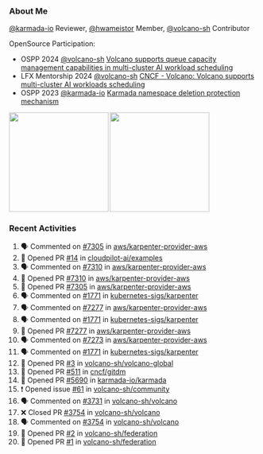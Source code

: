### About Me
[@karmada-io](https://github.com/karmada-io) Reviewer, [@hwameistor](https://github.com/hwameistor) Member, [@volcano-sh](https://github.com/volcano-sh) Contributor

OpenSource Participation:
- OSPP 2024 [@volcano-sh](https://github.com/volcano-sh) [Volcano supports queue capacity management capabilities in multi-cluster AI workload scheduling](https://summer-ospp.ac.cn/org/prodetail/243ba0505?list=org&navpage=org)
- LFX Mentorship 2024 [@volcano-sh](https://github.com/volcano-sh) [CNCF - Volcano: Volcano supports multi-cluster AI workloads scheduling](https://mentorship.lfx.linuxfoundation.org/project/132a4971-6969-4ca6-a695-783ece3ac768)
- OSPP 2023 [@karmada-io](https://github.com/karmada-io) [Karmada namespace deletion protection mechanism](https://summer-ospp.ac.cn/2023/org/prodetail/235c40372?lang=en&list=pro)

<div style="display: flex; gap: 3px;">
  <img height="200px" src="https://github-readme-stats.vercel.app/api?username=Vacant2333&show_icons=true&theme=flag-india&count_private=true&hide_rank=true&include_all_commits=true">
  <img height="200px" src="https://github-readme-stats.vercel.app/api/top-langs/?username=Vacant2333&layout=donut">
</div>

### Recent Activities
<!--START_SECTION:activity-->
1. 🗣 Commented on [#7305](https://github.com/aws/karpenter-provider-aws/pull/7305#issuecomment-2453910788) in [aws/karpenter-provider-aws](https://github.com/aws/karpenter-provider-aws)
2. 💪 Opened PR [#14](https://github.com/cloudpilot-ai/examples/pull/14) in [cloudpilot-ai/examples](https://github.com/cloudpilot-ai/examples)
3. 🗣 Commented on [#7310](https://github.com/aws/karpenter-provider-aws/pull/7310#issuecomment-2453687047) in [aws/karpenter-provider-aws](https://github.com/aws/karpenter-provider-aws)
4. 💪 Opened PR [#7310](https://github.com/aws/karpenter-provider-aws/pull/7310) in [aws/karpenter-provider-aws](https://github.com/aws/karpenter-provider-aws)
5. 💪 Opened PR [#7305](https://github.com/aws/karpenter-provider-aws/pull/7305) in [aws/karpenter-provider-aws](https://github.com/aws/karpenter-provider-aws)
6. 🗣 Commented on [#1771](https://github.com/kubernetes-sigs/karpenter/issues/1771#issuecomment-2447208341) in [kubernetes-sigs/karpenter](https://github.com/kubernetes-sigs/karpenter)
7. 🗣 Commented on [#7277](https://github.com/aws/karpenter-provider-aws/pull/7277#issuecomment-2444528101) in [aws/karpenter-provider-aws](https://github.com/aws/karpenter-provider-aws)
8. 🗣 Commented on [#1771](https://github.com/kubernetes-sigs/karpenter/issues/1771#issuecomment-2437217409) in [kubernetes-sigs/karpenter](https://github.com/kubernetes-sigs/karpenter)
9. 💪 Opened PR [#7277](https://github.com/aws/karpenter-provider-aws/pull/7277) in [aws/karpenter-provider-aws](https://github.com/aws/karpenter-provider-aws)
10. 🗣 Commented on [#7273](https://github.com/aws/karpenter-provider-aws/pull/7273#issuecomment-2436598321) in [aws/karpenter-provider-aws](https://github.com/aws/karpenter-provider-aws)
11. 🗣 Commented on [#1771](https://github.com/kubernetes-sigs/karpenter/issues/1771#issuecomment-2434522335) in [kubernetes-sigs/karpenter](https://github.com/kubernetes-sigs/karpenter)
12. 💪 Opened PR [#3](https://github.com/volcano-sh/volcano-global/pull/3) in [volcano-sh/volcano-global](https://github.com/volcano-sh/volcano-global)
13. 💪 Opened PR [#511](https://github.com/cncf/gitdm/pull/511) in [cncf/gitdm](https://github.com/cncf/gitdm)
14. 💪 Opened PR [#5690](https://github.com/karmada-io/karmada/pull/5690) in [karmada-io/karmada](https://github.com/karmada-io/karmada)
15. ❗ Opened issue [#61](https://github.com/volcano-sh/community/issues/61) in [volcano-sh/community](https://github.com/volcano-sh/community)
16. 🗣 Commented on [#3731](https://github.com/volcano-sh/volcano/issues/3731#issuecomment-2381426176) in [volcano-sh/volcano](https://github.com/volcano-sh/volcano)
17. ❌ Closed PR [#3754](https://github.com/volcano-sh/volcano/pull/3754) in [volcano-sh/volcano](https://github.com/volcano-sh/volcano)
18. 🗣 Commented on [#3754](https://github.com/volcano-sh/volcano/pull/3754#issuecomment-2381425845) in [volcano-sh/volcano](https://github.com/volcano-sh/volcano)
19. 💪 Opened PR [#2](https://github.com/volcano-sh/federation/pull/2) in [volcano-sh/federation](https://github.com/volcano-sh/federation)
20. 💪 Opened PR [#1](https://github.com/volcano-sh/federation/pull/1) in [volcano-sh/federation](https://github.com/volcano-sh/federation)
<!--END_SECTION:activity-->
